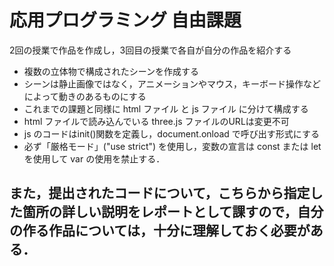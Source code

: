 # 応用プログラミング 自由課題

2回の授業で作品を作成し，3回目の授業で各自が自分の作品を紹介する

- 複数の立体物で構成されたシーンを作成する
- シーンは静止画像ではなく，アニメーションやマウス，キーボード操作などによって動きのあるものにする
- これまでの課題と同様に html ファイル と js ファイル に分けて構成する
- html ファイルで読み込んでいる three.js ファイルのURLは変更不可
- js のコードはinit()関数を定義し，document.onload で呼び出す形式にする
- 必ず「厳格モード」("use strict") を使用し，変数の宣言は const または let を使用して var の使用を禁止する．

## また，提出されたコードについて，こちらから指定した箇所の詳しい説明をレポートとして課すので，自分の作る作品については，十分に理解しておく必要がある．


